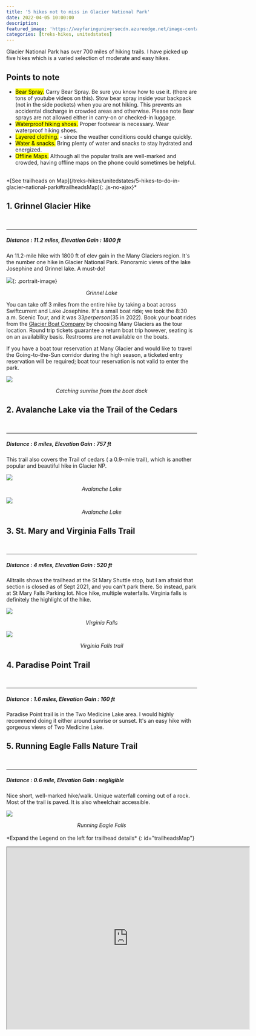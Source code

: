 ```yaml
---
title: '5 hikes not to miss in Glacier National Park'
date: 2022-04-05 10:00:00
description:
featured_image: 'https://wayfaringuniversecdn.azureedge.net/image-container/thumbnails/treks-hikes/glaciernationalparkhikethumbnail.jpg'
categories: [treks-hikes, unitedstates]
---
```


Glacier National Park has over 700 miles of hiking trails. I have picked up five hikes which is a varied selection of moderate and easy hikes.

## Points to note

* <mark>Bear Spray.</mark> Carry Bear Spray. Be sure you know how to use it. (there are tons of youtube videos on this). Stow bear spray inside your backpack (not in the side pockets) when you are not hiking. This prevents an accidental discharge in crowded areas and otherwise. Please note Bear sprays are not allowed either in carry-on or checked-in luggage.
* <mark>Waterproof hiking shoes.</mark> Proper footwear is necessary. Wear waterproof hiking shoes.
* <mark>Layered clothing.</mark> - since the weather conditions could change quickly.
* <mark>Water & snacks.</mark> Bring plenty of water and snacks to stay hydrated and energized.
* <mark>Offline Maps.</mark> Although all the popular trails are well-marked and crowded, having offline maps on the phone could sometimes be helpful.


<br>
*[See trailheads on Map](/treks-hikes/unitedstates/5-hikes-to-do-in-glacier-national-park#trailheadsMap){: .js-no-ajax}*
<br>

## 1. Grinnel Glacier Hike
<br>

---

##### Distance : _11.2 miles_, Elevation Gain : _1800 ft_

An 11.2-mile hike with 1800 ft of elev gain in the Many Glaciers region. It's the number one hike in Glacier National Park. Panoramic views of the lake Josephine and Grinnel lake. A must-do!

![]({{site.data.settings.basic_settings.cdn_url}}/treks-hikes/glaciernationalparkhikes/grinellglacier.jpg){: .portrait-image}
<center class="image-caption"><i>Grinnel Lake</i></center>

You can take off 3 miles from the entire hike by taking a boat across Swiftcurrent and Lake Josephine. It's a small boat ride; we took the 8:30 a.m. Scenic Tour, and it was $33 per person ($35 in 2022). Book your boat rides from the [Glacier Boat Company](https://glacierparkboats.com/) by choosing Many Glaciers as the tour location. Round trip tickets guarantee a return boat trip however, seating is on an availability basis. Restrooms are not available on the boats.
<br>

If you have a boat tour reservation at Many Glacier and would like to travel the Going-to-the-Sun corridor during the high season, a ticketed entry reservation will be required; boat tour reservation is not valid to enter the park.

![]({{site.data.settings.basic_settings.cdn_url}}/treks-hikes/glaciernationalparkhikes/manyglaciersunrise.jpg)
<center class="image-caption"><i>Catching sunrise from the boat dock</i></center>

## 2. Avalanche Lake via the Trail of the Cedars
<br>

---

##### Distance : _6 miles_, Elevation Gain : _757 ft_

This trail also covers the Trail of cedars ( a 0.9-mile trail), which is another popular and beautiful hike in Glacier NP.

![]({{site.data.settings.basic_settings.cdn_url}}/treks-hikes/glaciernationalparkhikes/avalanchelake.jpg)
<center class="image-caption"><i>Avalanche Lake</i></center>

![]({{site.data.settings.basic_settings.cdn_url}}/treks-hikes/glaciernationalparkhikes/avalanchelakeglaciernationalpark.jpg)
<center class="image-caption"><i>Avalanche Lake</i></center>


## 3. St. Mary and Virginia Falls Trail
<br>

---

##### Distance : _4 miles_, Elevation Gain : _520 ft_

Alltrails shows the trailhead at the St Mary Shuttle stop, but I am afraid that section is closed as of Sept 2021, and you can't park there. So instead, park at St Mary Falls Parking lot. Nice hike, multiple waterfalls. Virginia falls is definitely the highlight of the hike.

![]({{site.data.settings.basic_settings.cdn_url}}/treks-hikes/glaciernationalparkhikes/virginiafalls.jpg)
<center class="image-caption"><i>Virginia Falls</i></center>

![]({{site.data.settings.basic_settings.cdn_url}}/treks-hikes/glaciernationalparkhikes/stmaryfallstrail.jpg)
<center class="image-caption"><i>Virginia Falls trail</i></center>


## 4. Paradise Point Trail
<br>

---

##### Distance : _1.6 miles_, Elevation Gain : _160 ft_

Paradise Point trail is in the Two Medicine Lake area. I would highly recommend doing it either around sunrise or sunset. It's an easy hike with gorgeous views of Two Medicine Lake.

## 5. Running Eagle Falls Nature Trail
<br>

---

##### Distance : _0.6 mile_, Elevation Gain : _negligible_

Nice short, well-marked hike/walk. Unique waterfall coming out of a rock. Most of the trail is paved. It is also wheelchair accessible.

![]({{site.data.settings.basic_settings.cdn_url}}/treks-hikes/glaciernationalparkhikes/runningeaglefalls.jpg)
<center class="image-caption"><i>Running Eagle Falls</i></center>


<br>
*Expand the Legend on the left for trailhead details*
{: id="trailheadsMap"}
<p class="responsive-iframe-container">
  <iframe iframe class="responsive-iframe" src="https://www.google.com/maps/d/embed?mid=1wQ_lNdrgRTjEe0UMPRst12LS-zD4DTmu" width="640" height="480"></iframe>
</p>
<br>


